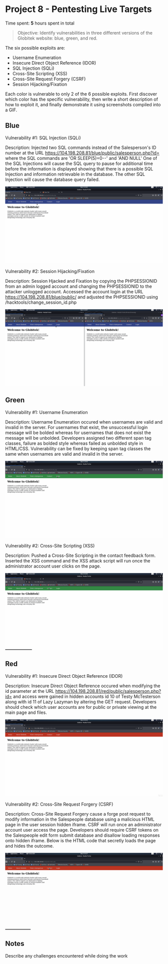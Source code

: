 # Project 8 - Pentesting Live Targets

Time spent: **5** hours spent in total

> Objective: Identify vulnerabilities in three different versions of the Globitek website: blue, green, and red.

The six possible exploits are:

* Username Enumeration
* Insecure Direct Object Reference (IDOR)
* SQL Injection (SQLi)
* Cross-Site Scripting (XSS)
* Cross-Site Request Forgery (CSRF)
* Session Hijacking/Fixation

Each color is vulnerable to only 2 of the 6 possible exploits. First discover which color has the specific vulnerability, then write a short description of how to exploit it, and finally demonstrate it using screenshots compiled into a GIF.

## Blue

Vulnerability #1: SQL Injection (SQLi)

Description: Injected two SQL commands instead of the Salesperson's ID number at the URL https://104.198.208.81/blue/public/salesperson.php?id= where the SQL commands are 'OR SLEEP(5)=0--' and 'AND NULL' One of the SQL Injections will cause the SQL query to pause for additional time before the information is displayed showing that there is a possible SQL Injection and information retrievable in the database. The other SQL Injection will cause the database query failed.

<img src="blue-SQLi.gif">

Vulnerability #2: Session Hijacking/Fixation

Description: Session Hjacked and Fixation by copying the PHPSESSIONID from an admin logged account and changing the PHPSESSIONID to the attacker unlogged account. Accessed the account login at the URL https://104.198.208.81/blue/public/ and adjusted the PHPSESSIONID using /hacktools/change_session_id.php

<img src="blue-Session_Hijacking_Fixation.gif">

## Green

Vulnerability #1: Username Enumeration

Description: Username Enumeration occured when usernames are valid and invalid in the server. For usernames that exist, the unsuccessful login message will be bolded whereas for usernames that does not exist the message will be unbolded. Developers assigned two different span tag classes, failure as bolded style whereas failed as unbolded style in HTML/CSS. Vulnerability can be fixed by keeping span tag classes the same when usernames are valid and invalid in the server.
  
<img src="green-Username_Enumeration.gif">

Vulnerability #2: Cross-Site Scripting (XSS)

Description: Pushed a Cross-Site Scripting in the contact feedback form. Inserted the XSS command <script>alert('WILL GOT HACKED BY XSS');</script> and the XSS attack script will run once the administrator account user clicks on the page.
  
<img src="green-XSS.gif">

## Red

Vulnerability #1: Insecure Direct Object Reference (IDOR)

Description: Insecure Direct Object Reference occured when modifying the id parameter at the URL https://104.198.208.81/red/public/salesperson.php?id= and access were gained in hidden accounts id 10 of Testy McTesterson along with id 11 of Lazy Lazyman by altering the GET request. Developers should check which user accounts are for public or private viewing at the main page and files.

<img src="red-IDOR.gif">

Vulnerability #2: Cross-Site Request Forgery (CSRF)

Description: Cross-Site Request Forgery cause a forge post request to modify information in the Salespeople database using a malicious HTML page in the user session hidden iframe. CSRF will run once an administrator account user access the page. Developers should require CSRF tokens on the Salespeople edit form submit database and disallow loading responses onto hidden iframe. Below is the HTML code that secretly loads the page and hides the outcome.
<!DOCTYPE html>
<html>
  <head>
    <title>$100 Gift Cards Giveaways</title>
  </head>
  <body onload="document.my_form.submit()">
    <form action="https://104.198.208.81/red/public/staff/salespeople/edit.php?id=1" method="POST" name="my_form" style="display: none;" target="hidden_results" >
      <input type="text" name="first_name" value="GOT HACKED DARON" />
      <input type="text" name="last_name" value="GOT HACKED BURKE" />
      <input type="text" name="phone" value="123-456-7890" />
      <input type="text" name="email" value="DARONBURKE@HACKED.COM" />
    </form>
    <iframe name="hidden_results" style="display: none;"></iframe>
  </body>
</html>

<img src="red-CSRF.gif">

## Notes

Describe any challenges encountered while doing the work
